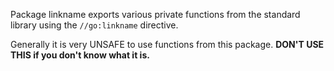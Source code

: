 Package linkname exports various private functions from the standard library
using the `//go:linkname` directive.

Generally it is very UNSAFE to use functions from this package.
**DON'T USE THIS if you don't know what it is.**
